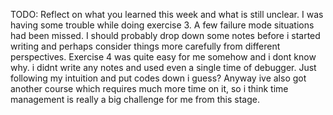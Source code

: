 TODO: Reflect on what you learned this week and what is still unclear.
I was having some trouble while doing exercise 3. A few failure mode situations had been missed. I should probably drop down some notes before i started writing and perhaps consider things more carefully from different perspectives. Exercise 4 was quite easy for me somehow and i dont know why. i didnt write any notes and used even a single time of debugger. Just following my intuition and put codes down i guess? Anyway ive also got another course which requires much more time on it, so i think time management is really a big challenge for me from this stage.